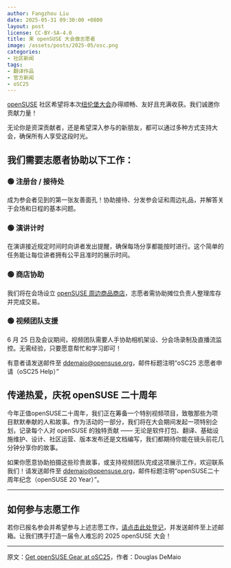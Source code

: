 ```yaml
---
author: Fangzhou Liu
date: 2025-05-31 09:30:00 +0800
layout: post
license: CC-BY-SA-4.0
title: 来 openSUSE 大会做志愿者
image: /assets/posts/2025-05/osc.png
categories:
- 社区新闻
tags:
- 翻译作品
- 官方新闻
- oSC25
---
```


[openSUSE](https://www.opensuse.or) 社区希望将本次[纽伦堡大会](https://events.opensuse.org)办得顺畅、友好且充满收获。我们诚邀你贡献力量！

无论你是资深贡献者，还是希望深入参与的新朋友，都可以通过多种方式支持大会，确保所有人享受这段时光。

## 我们需要志愿者协助以下工作：
### 🟢 注册台 / 接待处
成为参会者见到的第一张友善面孔！协助接待、分发参会证和周边礼品，并解答关于会场和日程的基本问题。

### 🟢 演讲计时
在演讲接近规定时间时向讲者发出提醒，确保每场分享都能按时进行。这个简单的任务能让每位讲者拥有公平且准时的展示时间。

### 🟢 商店协助
我们将在会场设立 [openSUSE 周边商品商店](https://news.opensuse.org/2025/05/06/get-gear-at-osc/)，志愿者需协助摊位负责人整理库存并完成交易。

### 🟢 视频团队支援
6 月 25 日及会议期间，视频团队需要人手协助相机架设、分会场录制及直播流监控。无需经验，只要愿意帮忙和学习即可！

有意者请发送邮件至 ddemaio@opensuse.org，邮件标题注明“oSC25 志愿者申请（oSC25 Help）”

## 传递热爱，庆祝 openSUSE 二十周年

今年正值openSUSE二十周年，我们正在筹备一个特别视频项目，致敬那些为项目默默奉献的人和故事。作为活动的一部分，我们将在大会期间发起一项特别企划，记录每个人对 openSUSE 的独特贡献 —— 无论是软件打包、翻译、基础设施维护、设计、社区运营、版本发布还是文档编写，我们都期待你能在镜头前花几分钟分享你的故事。

如果你愿意协助拍摄这些珍贵故事，或支持视频团队完成这项展示工作，欢迎联系我们！请发送邮件至 ddemaio@opensuse.org，邮件标题注明“openSUSE二十周年纪念（openSUSE 20 Year）”。

---
## 如何参与志愿工作
若你已报名参会并希望参与上述志愿工作，[请点击此处登记](https://events.opensuse.org)，并发送邮件至上述邮箱。让我们携手打造一届令人难忘的 2025 openSUSE 大会！

---
原文：[Get openSUSE Gear at oSC25](https://news.opensuse.org/2025/05/06/get-gear-at-osc/)，作者：Douglas DeMaio